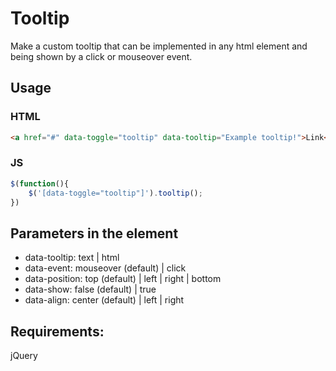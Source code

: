 # Tooltip
Make a custom tooltip that can be implemented in any html element and being shown by a click or mouseover event.

## Usage

### HTML
```html
<a href="#" data-toggle="tooltip" data-tooltip="Example tooltip!">Link</a>
```

### JS
```javascript
$(function(){
	$('[data-toggle="tooltip"]').tooltip();
})
```

## Parameters in the element

- data-tooltip: text | html
- data-event: mouseover (default) | click
- data-position: top (default) | left | right | bottom
- data-show: false (default) | true
- data-align: center (default) | left | right

## Requirements:
jQuery
